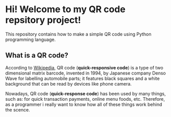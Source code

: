 # Hi! Welcome to my QR code repsitory project!
This repository contains how to make a simple QR code using Python programming language.

## What is a QR code?
According to [Wikipedia](https://en.wikipedia.org/wiki/QR_code), QR code (**quick-responsive code**) is a type of two dimensional matrix barcode, invented in 1994, by Japanese company Denso Wave for labelling automobile parts; it features black squares and a white background that can be read by devices like phone camera.

Nowadays, QR code (**quick-response code**) has been used by many things, such as: for quick transaction payments, online menu foods, etc. Therefore, as a programmer i really want to know how all of these things work behind the scence.
